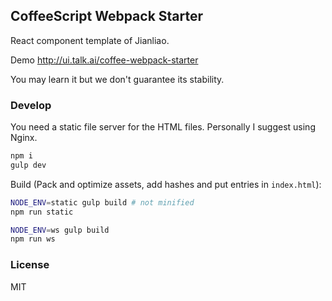 
CoffeeScript Webpack Starter
----

React component template of Jianliao.

Demo http://ui.talk.ai/coffee-webpack-starter

You may learn it but we don't guarantee its stability.

### Develop

You need a static file server for the HTML files. Personally I suggest using Nginx.

```bash
npm i
gulp dev
```

Build (Pack and optimize assets, add hashes and put entries in `index.html`):

```bash
NODE_ENV=static gulp build # not minified
npm run static

NODE_ENV=ws gulp build
npm run ws
```

### License

MIT
